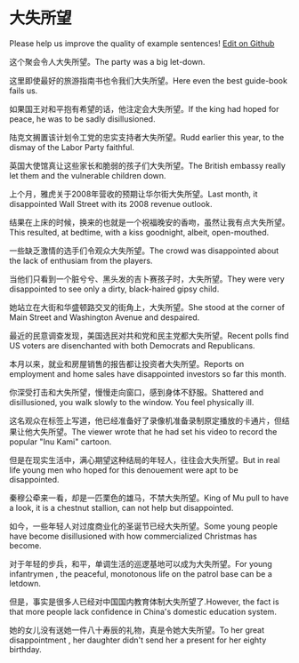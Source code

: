 # 大失所望

Please help us improve the quality of example sentences! [Edit on Github](https://github.com/jiyushe/jiyu-example-sentence-source/blob/main/chinese/dashisuowang.md)

<p><span class="chinese">这个聚会令人大失所望。</span><span class="english">The party was a big let-down.</span></p>

<p><span class="chinese">这里即使最好的旅游指南书也令我们大失所望。</span><span class="english">Here even the best guide-book fails us.</span></p>

<p><span class="chinese">如果国王对和平抱有希望的话，他注定会大失所望。</span><span class="english">If the king had hoped for peace, he was to be sadly disillusioned.</span></p>

<p><span class="chinese">陆克文搁置该计划令工党的忠实支持者大失所望。</span><span class="english">Rudd earlier this year, to the dismay of the Labor Party faithful.</span></p>

<p><span class="chinese">英国大使馆真让这些家长和脆弱的孩子们大失所望。</span><span class="english">The British embassy really let them and the vulnerable children down.</span></p>

<p><span class="chinese">上个月，雅虎关于2008年营收的预期让华尔街大失所望。</span><span class="english">Last month, it disappointed Wall Street with its 2008 revenue outlook.</span></p>

<p><span class="chinese">结果在上床的时候，换来的也就是一个祝福晚安的香吻，虽然让我有点大失所望。</span><span class="english">This resulted, at bedtime, with a kiss goodnight, albeit, open-mouthed.</span></p>

<p><span class="chinese">一些缺乏激情的选手们令观众大失所望。</span><span class="english">The crowd was disappointed about the lack of enthusiam from the players.</span></p>

<p><span class="chinese">当他们只看到一个脏兮兮、黑头发的吉卜赛孩子时，大失所望。</span><span class="english">They were very disappointed to see only a dirty, black-haired gipsy child.</span></p>

<p><span class="chinese">她站立在大街和华盛顿路交叉的街角上，大失所望。</span><span class="english">She stood at the corner of Main Street and Washington Avenue and despaired.</span></p>

<p><span class="chinese">最近的民意调查发现，美国选民对共和党和民主党都大失所望。</span><span class="english">Recent polls find US voters are disenchanted with both Democrats and Republicans.</span></p>

<p><span class="chinese">本月以来，就业和房屋销售的报告都让投资者大失所望。</span><span class="english">Reports on employment and home sales have disappointed investors so far this month.</span></p>

<p><span class="chinese">你深受打击和大失所望，慢慢走向窗口，感到身体不舒服。</span><span class="english">Shattered and disillusioned, you walk slowly to the window. You feel physically ill.</span></p>

<p><span class="chinese">这名观众在标签上写道，他已经准备好了录像机准备录制原定播放的卡通片，但结果让他大失所望。</span><span class="english">The viewer wrote that he had set his video to record the popular "Inu Kami" cartoon.</span></p>

<p><span class="chinese">但是在现实生活中，满心期望这种结局的年轻人，往往会大失所望。</span><span class="english">But in real life young men who hoped for this denouement were apt to be disappointed.</span></p>

<p><span class="chinese">秦穆公牵来一看，却是一匹栗色的雄马，不禁大失所望。</span><span class="english">King of Mu pull to have a look, it is a chestnut stallion, can not help but disappointed.</span></p>

<p><span class="chinese">如今，一些年轻人对过度商业化的圣诞节已经大失所望。</span><span class="english">Some young people have become disillusioned with how commercialized Christmas has become.</span></p>

<p><span class="chinese">对于年轻的步兵，和平，单调生活的巡逻基地可以成为大失所望。</span><span class="english">For young infantrymen , the peaceful, monotonous life on the patrol base can be a letdown.</span></p>

<p><span class="chinese">但是，事实是很多人已经对中国国内教育体制大失所望了.</span><span class="english">However, the fact is that more people lack confidence in China's  domestic education system.</span></p>

<p><span class="chinese">她的女儿没有送她一件八十寿辰的礼物，真是令她大失所望。</span><span class="english">To her great disappointment , her daughter didn't send her a present for her eighty birthday.</span></p>

